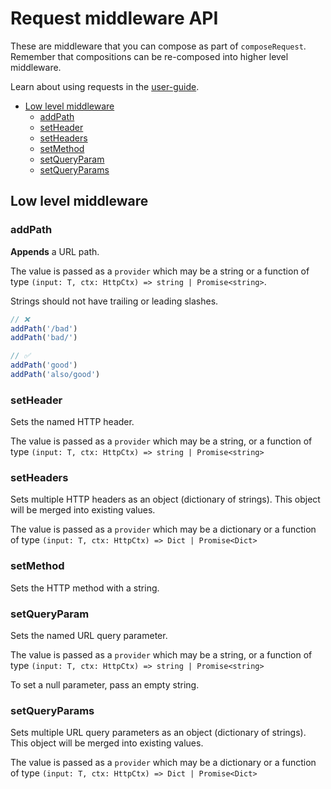 # Request middleware API

These are middleware that you can compose as part of `composeRequest`. Remember that compositions can be re-composed
into higher level middleware.

Learn about using requests in the [user-guide](user-guide.md).

- [Low level middleware](#low-level-middleware)
  - [addPath](#addpath)
  - [setHeader](#setheader)
  - [setHeaders](#setheaders)
  - [setMethod](#setmethod)
  - [setQueryParam](#setqueryparam)
  - [setQueryParams](#setqueryparams)

## Low level middleware

### addPath

**Appends** a URL path.

The value is passed as a `provider` which may be a string or a function of type
`(input: T, ctx: HttpCtx) => string | Promise<string>`.

Strings should not have trailing or leading slashes.

```typescript
// ❌
addPath('/bad')
addPath('bad/')

// ✅
addPath('good')
addPath('also/good')
```

### setHeader

Sets the named HTTP header.

The value is passed as a `provider` which may be a string, or a function of type
`(input: T, ctx: HttpCtx) => string | Promise<string>`

### setHeaders

Sets multiple HTTP headers as an object (dictionary of strings). This object will be merged into existing values.

The value is passed as a `provider` which may be a dictionary or a function of type
`(input: T, ctx: HttpCtx) => Dict | Promise<Dict>`

### setMethod

Sets the HTTP method with a string.

### setQueryParam

Sets the named URL query parameter.

The value is passed as a `provider` which may be a string, or a function of type
`(input: T, ctx: HttpCtx) => string | Promise<string>`

To set a null parameter, pass an empty string.

### setQueryParams

Sets multiple URL query parameters as an object (dictionary of strings). This object will be merged into existing
values.

The value is passed as a `provider` which may be a dictionary or a function of type
`(input: T, ctx: HttpCtx) => Dict | Promise<Dict>`
